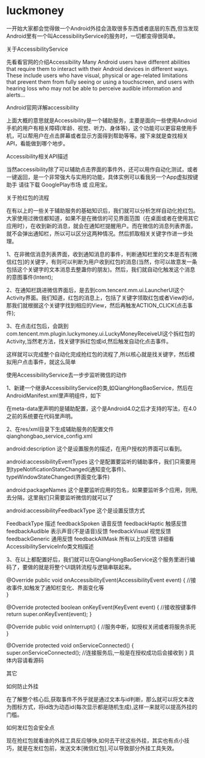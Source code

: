 # luckmoney
一开始大家都会觉得做一个Android外挂会汲取很多东西或者底层的东西,但当发现Android里有一个叫AccessibilityService的服务时，一切都变得很简单。

关于AccessibilityService

先看看官网的介绍Accessibility
Many Android users have different abilities that require them to interact with their Android devices in different ways. These include users who have visual, physical or age-related limitations that prevent them from fully seeing or using a touchscreen, and users with hearing loss who may not be able to perceive audible information and alerts...

Android官网详解accessibility

上面大概的意思就是Accessibility是一个辅助服务，主要是面向一些使用Android手机的用户有相关障碍(年龄、视觉、听力、身体等)，这个功能可以更容易使用手机，可以帮用户在点击屏幕或者显示方面得到帮助等等。接下来就是查找相关API，看能做到哪个地步。

Accessibility相关API描述

当然accessibility除了可以辅助点击界面的事件外，还可以用作自动化测试，或者一键返回，是一个非常强大与实用的功能，具体实例可以看我另一个App虚拟按键助手 请往下载 GooglePlay市场 或 应用宝。

关于抢红包的流程

在有以上的一些关于辅助服务的基础知识后，我们就可以分析怎样自动化抢红包。 大家使用过微信都知道，如果不是在微信的可见界面范围（在桌面或者在使用其它应用时），在收到新的消息，就会在通知栏提醒用户。而在微信的消息列表界面，就不会弹出通知栏，所以可以区分这两种情况。然后抓取相关关键字作进一步处理。

1、在非微信消息列表界面，收到通知消息的事件，判断通知栏里的文本是否有[微信红包]的关键字，有则可以判断为用户收到红包的消息(当然，你可以故意发一条包括这个关键字的文本消息去整蛊你的朋友)。然后，我们就自动化触发这个消息的意图事件(Intent);

2、在通知栏跳进微信界面后，是去到com.tencent.mm.ui.LauncherUI这个Activity界面。我们知道，红包的消息上，包括了关键字领取红包或者View的id，那我们就根据这个关键字找到相应的View，然后再触发ACTION_CLICK(点击事件);

3、在点击红包后，会跳到com.tencent.mm.plugin.luckymoney.ui.LuckyMoneyReceiveUI这个拆红包的Activity,当然老方法，找关键字拆红包或id,然后触发自动化点击事件。

这样就可以完成整个自动化完成抢红包的流程了,所以核心就是找关键字，然后模拟用户点击事件，就这么简单


使用AccessibilityService去一步步监听微信的动作

1、新建一个继承AccessibilityService的类,如QiangHongBaoService，然后在AndroidManifest.xml里声明组件，如下

<service
        android:label="@string/app_name"
        android:name=".QiangHongBaoService"
        android:permission="android.permission.BIND_ACCESSIBILITY_SERVICE">
        <intent-filter>
            <action android:name="android.accessibilityservice.AccessibilityService"/>
        </intent-filter>
        <meta-data
            android:name="android.accessibilityservice"
            android:resource="@xml/qianghongbao_service_config"/>
    </service>
在meta-data里声明的是辅助配置，这个是Android4.0之后才支持的写法，在4.0之前的系统要在代码里声明。

2、在res/xml目录下生成辅助服务的配置文件qianghongbao_service_config.xml

<accessibility-service
xmlns:android="http://schemas.android.com/apk/res/android"
android:description="@string/accessibility_description"
android:accessibilityEventTypes="typeNotificationStateChanged|typeWindowStateChanged"
android:packageNames="com.tencent.mm"
android:accessibilityFeedbackType="feedbackGeneric"
android:notificationTimeout="100"
android:accessibilityFlags=""
android:canRetrieveWindowContent="true"/>
android:description 这个是设置服务的描述，在用户授权的界面可以看到。

android:accessibilityEventTypes 这个是配置要监听的辅助事件，我们只需要用到typeNotificationStateChanged(通知变化事件)、typeWindowStateChanged(界面变化事件)

android:packageNames 这个是要监听应用的包名，如果要监听多个应用，则用,去分隔，这里我们只需要监听微信的就可以了

android:accessibilityFeedbackType 这个是设置反馈方式

FeedbackType	描述
feedbackSpoken	语音反馈
feedbackHaptic	触感反馈
feedbackAudible	表示声音(不是语音)反馈
feedbackVisual	视觉反馈
feedbackGeneric	通用反馈
feedbackAllMask	所有以上的反馈
详细看AccessibilityServiceInfo类文档描述

3、在以上都配置好后，我们就可以在QiangHongBaoService这个服务里进行编码了，要做的就是将整个UI跳转流程与逻辑串联起来。

@Override
public void onAccessibilityEvent(AccessibilityEvent event) {
    //接收事件,如触发了通知栏变化、界面变化等    
}

@Override
protected boolean onKeyEvent(KeyEvent event) {
    //接收按键事件
    return super.onKeyEvent(event);
}

@Override
public void onInterrupt() {
  //服务中断，如授权关闭或者将服务杀死
}

@Override
protected void onServiceConnected() {
    super.onServiceConnected();
    //连接服务后,一般是在授权成功后会接收到
}
具体内容请看源码

其它

如何防止外挂

在了解整个核心后,获取事件不外乎就是通过文本与id判断，那么就可以将文本改为图标方式，将id改为动态id(每次显示都是随机生成),这样一来就可以提高外挂的门槛。

如何发红包会安全点

现在抢红包就看谁的外挂工具反应够快,如何去干扰这些外挂，其实也有点小技巧，就是在发红包前，发送文本[微信红包],可以导致部分外挂工具失效。


